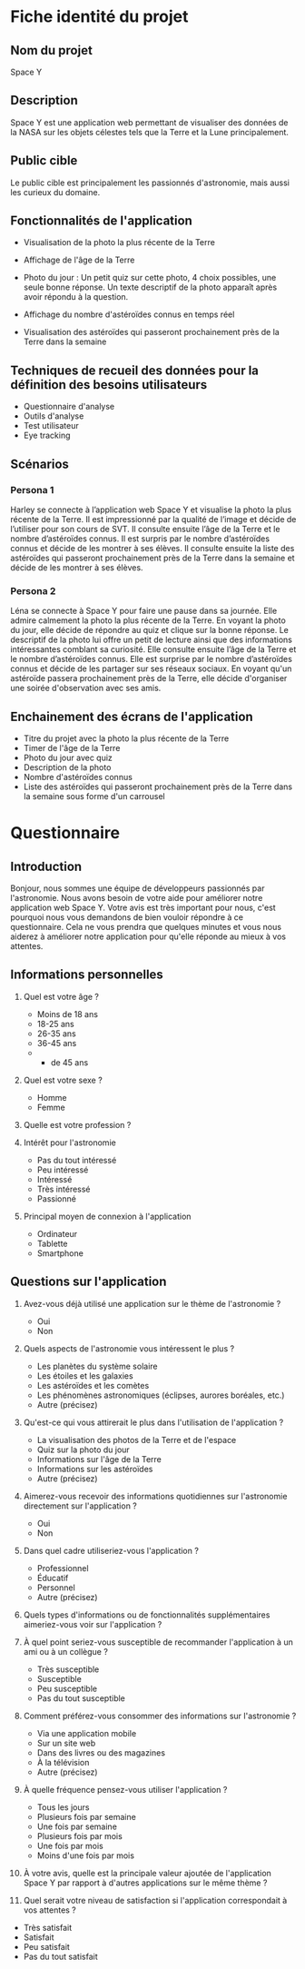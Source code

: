 # Fiche identité du projet
## Nom du projet
Space Y

## Description
Space Y est une application web permettant de visualiser des données de la NASA sur les objets célestes tels que la Terre et la Lune principalement.

## Public cible
Le public cible est principalement les passionnés d'astronomie, mais aussi les curieux du domaine.

## Fonctionnalités de l'application
- Visualisation de la photo la plus récente de la Terre
- Affichage de l'âge de la Terre

- Photo du jour : 
    Un petit quiz sur cette photo, 4 choix possibles, une seule bonne réponse.
    Un texte descriptif de la photo apparaît après avoir répondu à la question.

- Affichage du nombre d'astéroïdes connus en temps réel
- Visualisation des astéroïdes qui passeront prochainement près de la Terre dans la semaine

## Techniques de recueil des données pour la définition des besoins utilisateurs
- Questionnaire d'analyse
- Outils d'analyse
- Test utilisateur
- Eye tracking

## Scénarios
### Persona 1
Harley se connecte à l’application web Space Y et visualise la photo la plus récente de la Terre. Il est impressionné par la qualité de l’image et décide de l’utiliser pour son cours de SVT. Il consulte ensuite l’âge de la Terre et le nombre d’astéroïdes connus. Il est surpris par le nombre d’astéroïdes connus et décide de les montrer à ses élèves. Il consulte ensuite la liste des astéroïdes qui passeront prochainement près de la Terre dans la semaine et décide de les montrer à ses élèves.

### Persona 2
Léna se connecte à Space Y pour faire une pause dans sa journée. Elle admire calmement la photo la plus récente de la Terre. En voyant la photo du jour, elle décide de répondre au quiz et clique sur la bonne réponse. Le descriptif de la photo lui offre un petit de lecture ainsi que des informations intéressantes comblant sa curiosité. Elle consulte ensuite l’âge de la Terre et le nombre d’astéroïdes connus. Elle est surprise par le nombre d’astéroïdes connus et décide de les partager sur ses réseaux sociaux. En voyant qu'un astéroïde passera prochainement près de la Terre, elle décide d'organiser une soirée d'observation avec ses amis.

## Enchainement des écrans de l'application
- Titre du projet avec la photo la plus récente de la Terre
- Timer de l'âge de la Terre
- Photo du jour avec quiz
- Description de la photo
- Nombre d'astéroïdes connus
- Liste des astéroïdes qui passeront prochainement près de la Terre dans la semaine sous forme d'un carrousel

# Questionnaire
## Introduction
Bonjour, nous sommes une équipe de développeurs passionnés par l'astronomie. Nous avons besoin de votre aide pour améliorer notre application web Space Y. Votre avis est très important pour nous, c'est pourquoi nous vous demandons de bien vouloir répondre à ce questionnaire. Cela ne vous prendra que quelques minutes et vous nous aiderez à améliorer notre application pour qu'elle réponde au mieux à vos attentes.

## Informations personnelles
1. Quel est votre âge ?
   - Moins de 18 ans
   - 18-25 ans
   - 26-35 ans
   - 36-45 ans
   - + de 45 ans

2. Quel est votre sexe ?
   - Homme
   - Femme

3. Quelle est votre profession ?

4. Intérêt pour l'astronomie
   - Pas du tout intéressé
   - Peu intéressé
   - Intéressé
   - Très intéressé
   - Passionné

5. Principal moyen de connexion à l'application
   - Ordinateur
   - Tablette
   - Smartphone

## Questions sur l'application
1. Avez-vous déjà utilisé une application sur le thème de l'astronomie ?
   - Oui
   - Non

2. Quels aspects de l'astronomie vous intéressent le plus ?
   - Les planètes du système solaire
   - Les étoiles et les galaxies
   - Les astéroïdes et les comètes
   - Les phénomènes astronomiques (éclipses, aurores boréales, etc.)
   - Autre (précisez)

3. Qu'est-ce qui vous attirerait le plus dans l'utilisation de l'application ?
   - La visualisation des photos de la Terre et de l'espace
   - Quiz sur la photo du jour
   - Informations sur l'âge de la Terre
   - Informations sur les astéroïdes
   - Autre (précisez)

4. Aimerez-vous recevoir des informations quotidiennes sur l'astronomie directement sur l'application ?
   - Oui
   - Non

5. Dans quel cadre utiliseriez-vous l'application ?
   - Professionnel
   - Éducatif
   - Personnel
   - Autre (précisez)

6. Quels types d'informations ou de fonctionnalités supplémentaires aimeriez-vous voir sur l'application ?

7. À quel point seriez-vous susceptible de recommander l'application à un ami ou à un collègue ?
    - Très susceptible
    - Susceptible
    - Peu susceptible
    - Pas du tout susceptible

8. Comment préférez-vous consommer des informations sur l'astronomie ?
   - Via une application mobile
   - Sur un site web
   - Dans des livres ou des magazines
   - À la télévision
   - Autre (précisez)

9. À quelle fréquence pensez-vous utiliser l'application ?
   - Tous les jours
   - Plusieurs fois par semaine
   - Une fois par semaine
   - Plusieurs fois par mois
   - Une fois par mois
   - Moins d'une fois par mois

10. À votre avis, quelle est la principale valeur ajoutée de l'application Space Y par rapport à d'autres applications sur le même thème ?

11. Quel serait votre niveau de satisfaction si l'application correspondait à vos attentes ?
   - Très satisfait
   - Satisfait
   - Peu satisfait
   - Pas du tout satisfait







